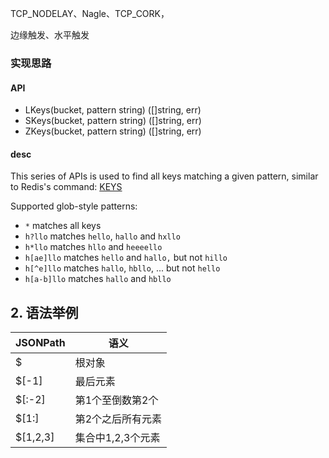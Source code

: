 TCP_NODELAY、Nagle、TCP_CORK，

边缘触发、水平触发



### 实现思路

#### API

- LKeys(bucket, pattern string) ([]string, err)
- SKeys(bucket, pattern string) ([]string, err)
- ZKeys(bucket, pattern string) ([]string, err)



#### desc

This series of APIs is used to find all keys matching a given pattern, similar to Redis's command: [KEYS](https://redis.io/commands/keys/)

Supported glob-style patterns:

- `*` matches all keys
- `h?llo` matches `hello`, `hallo` and `hxllo`
- `h*llo` matches `hllo` and `heeeello`
- `h[ae]llo` matches `hello` and `hallo,` but not `hillo`
- `h[^e]llo` matches `hallo`, `hbllo`, ... but not `hello`
- `h[a-b]llo` matches `hallo` and `hbllo`





## 2. 语法举例

| JSONPath   | 语义              |
| ---------- | ----------------- |
| $          | 根对象             |
| $[-1]      | 最后元素           |
| $[:-2]     | 第1个至倒数第2个    |
| $[1:]      | 第2个之后所有元素    |
| $[1,2,3]   | 集合中1,2,3个元素   |
